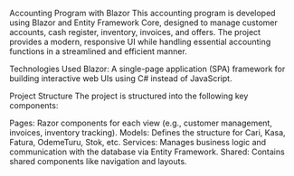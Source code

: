 Accounting Program with Blazor
This accounting program is developed using Blazor and Entity Framework Core, designed to manage customer accounts, cash register, 
inventory, invoices, and offers. The project provides a modern, responsive UI while handling essential accounting functions in a 
streamlined and efficient manner.

Technologies Used
Blazor: A single-page application (SPA) framework for building interactive web UIs using C# instead of JavaScript.

Project Structure
The project is structured into the following key components:

Pages: Razor components for each view (e.g., customer management, invoices, inventory tracking).
Models: Defines the structure for Cari, Kasa, Fatura, OdemeTuru, Stok, etc.
Services: Manages business logic and communication with the database via Entity Framework.
Shared: Contains shared components like navigation and layouts.
